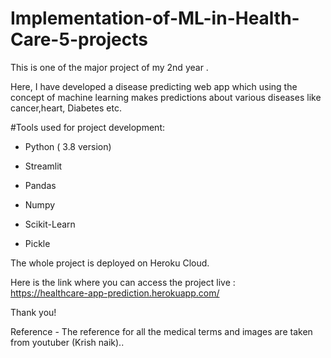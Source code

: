 # Implementation-of-ML-in-Health-Care-5-projects

This is one of the major project of my 2nd year .

Here, I have developed a disease predicting web app which using the concept of machine learning makes predictions about various diseases like cancer,heart, Diabetes etc.

#Tools used for project development:

* Python ( 3.8 version)

* Streamlit

* Pandas

* Numpy

* Scikit-Learn

* Pickle


The whole project is deployed on Heroku Cloud.

Here is the link where you can access the project live : 	 
	https://healthcare-app-prediction.herokuapp.com/
	


Thank you!



Reference - The reference for all the medical terms and images are taken from youtuber (Krish naik)..


